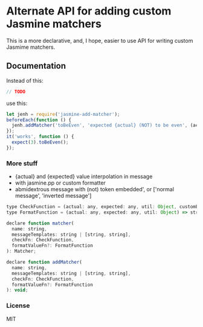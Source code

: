 # Alternate API for adding custom Jasmine matchers

This is a more declarative, and, I hope, easier to use API for writing custom Jasmime matchers.

## Documentation

Instead of this:
```javascript
// TODO
```

use this:
```javascript
let jenh = require('jasmine-add-matcher');
beforeEach(function () {
  jenh.addMatcher('toBeEven', 'expected {actual} (NOT) to be even', (actual) => actual % 2 === 0);
});
it('works', function () {
  expect(3).toBeEven();
});
```
### More stuff

* {actual} and {expected} value interpolation in message
* with jasmine.pp or custom formatter
* abmidextrous message with (not) token embedded', or ['normal message', 'inverted message']

```javascript
type CheckFunction = (actual: any, expected: any, util: Object, customEqualityTester: Object) => boolean
type FormatFunction = (actual: any, expected: any, util: Object) => string

declare function matcher(
  name: string,
  messageTemplates: string | [string, string],
  checkFn: CheckFunction,
  formatValueFn?: FormatFunction
): Matcher;

declare function addMatcher(
  name: string,
  messageTemplates: string | [string, string],
  checkFn: CheckFunction,
  formatValueFn?: FormatFunction
): void;

```
### License

MIT

